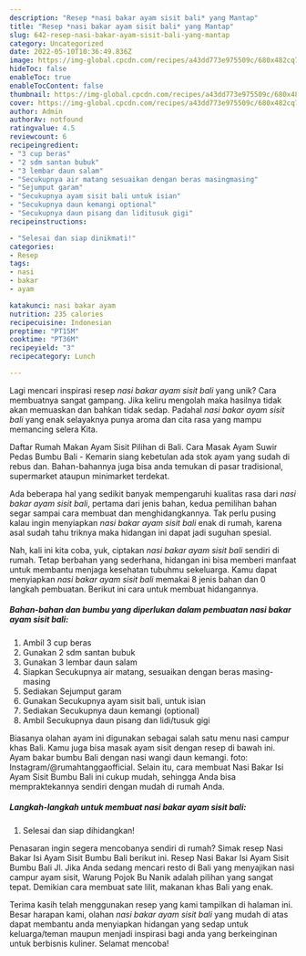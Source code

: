 ```yaml
---
description: "Resep *nasi bakar ayam sisit bali* yang Mantap"
title: "Resep *nasi bakar ayam sisit bali* yang Mantap"
slug: 642-resep-nasi-bakar-ayam-sisit-bali-yang-mantap
category: Uncategorized
date: 2022-05-10T10:36:49.836Z
image: https://img-global.cpcdn.com/recipes/a43dd773e975509c/680x482cq70/nasi-bakar-ayam-sisit-bali-foto-resep-utama.jpg
hideToc: false
enableToc: true
enableTocContent: false
thumbnail: https://img-global.cpcdn.com/recipes/a43dd773e975509c/680x482cq70/nasi-bakar-ayam-sisit-bali-foto-resep-utama.jpg
cover: https://img-global.cpcdn.com/recipes/a43dd773e975509c/680x482cq70/nasi-bakar-ayam-sisit-bali-foto-resep-utama.jpg
author: Admin
authorAv: notfound
ratingvalue: 4.5
reviewcount: 6
recipeingredient:
- "3 cup beras"
- "2 sdm santan bubuk"
- "3 lembar daun salam"
- "Secukupnya air matang sesuaikan dengan beras masingmasing"
- "Sejumput garam"
- "Secukupnya ayam sisit bali untuk isian"
- "Secukupnya daun kemangi optional"
- "Secukupnya daun pisang dan liditusuk gigi"
recipeinstructions:

- "Selesai dan siap dinikmati!"
categories:
- Resep
tags:
- nasi
- bakar
- ayam

katakunci: nasi bakar ayam 
nutrition: 235 calories
recipecuisine: Indonesian
preptime: "PT15M"
cooktime: "PT36M"
recipeyield: "3"
recipecategory: Lunch

---
```





Lagi mencari inspirasi resep *nasi bakar ayam sisit bali* yang unik? Cara membuatnya sangat gampang. Jika keliru mengolah maka hasilnya tidak akan memuaskan dan bahkan tidak sedap. Padahal *nasi bakar ayam sisit bali* yang enak selayaknya punya aroma dan cita rasa yang mampu memancing selera Kita.





Daftar Rumah Makan Ayam Sisit Pilihan di Bali. Cara Masak Ayam Suwir Pedas Bumbu Bali - Kemarin siang kebetulan ada stok ayam yang sudah di rebus dan. Bahan-bahannya juga bisa anda temukan di pasar tradisional, supermarket ataupun minimarket terdekat.

Ada beberapa hal yang sedikit banyak mempengaruhi kualitas rasa dari *nasi bakar ayam sisit bali*, pertama dari jenis bahan, kedua pemilihan bahan segar sampai cara membuat dan menghidangkannya. Tak perlu pusing kalau ingin menyiapkan *nasi bakar ayam sisit bali* enak di rumah, karena asal sudah tahu triknya maka hidangan ini dapat jadi suguhan spesial.






Nah, kali ini kita coba, yuk, ciptakan *nasi bakar ayam sisit bali* sendiri di rumah. Tetap berbahan yang sederhana, hidangan ini bisa memberi manfaat untuk membantu menjaga kesehatan tubuhmu sekeluarga. Kamu dapat menyiapkan *nasi bakar ayam sisit bali* memakai 8 jenis bahan dan 0 langkah pembuatan. Berikut ini cara untuk membuat hidangannya.

<!--inarticleads1-->

##### Bahan-bahan dan bumbu yang diperlukan dalam pembuatan *nasi bakar ayam sisit bali*:

1. Ambil 3 cup beras
1. Gunakan 2 sdm santan bubuk
1. Gunakan 3 lembar daun salam
1. Siapkan Secukupnya air matang, sesuaikan dengan beras masing-masing
1. Sediakan Sejumput garam
1. Gunakan Secukupnya ayam sisit bali, untuk isian
1. Sediakan Secukupnya daun kemangi (optional)
1. Ambil Secukupnya daun pisang dan lidi/tusuk gigi


Biasanya olahan ayam ini digunakan sebagai salah satu menu nasi campur khas Bali. Kamu juga bisa masak ayam sisit dengan resep di bawah ini. Ayam bakar bumbu Bali dengan nasi wangi daun kemangi. foto: Instagram/@rumahtanggaofficial. Selain itu, cara membuat Nasi Bakar Isi Ayam Sisit Bumbu Bali ini cukup mudah, sehingga Anda bisa mempraktekannya sendiri dengan mudah di rumah Anda. 

<!--inarticleads2-->

##### Langkah-langkah untuk membuat *nasi bakar ayam sisit bali*:


1. Selesai dan siap dihidangkan!

Penasaran ingin segera mencobanya sendiri di rumah? Simak resep Nasi Bakar Isi Ayam Sisit Bumbu Bali berikut ini. Resep Nasi Bakar Isi Ayam Sisit Bumbu Bali Jl. Jika Anda sedang mencari resto di Bali yang menyajikan nasi campur ayam sisit, Warung Pojok Bu Nanik adalah pilihan yang sangat tepat. Demikian cara membuat sate lilit, makanan khas Bali yang enak. 

Terima kasih telah menggunakan resep yang kami tampilkan di halaman ini. Besar harapan kami, olahan *nasi bakar ayam sisit bali* yang mudah di atas dapat membantu anda menyiapkan hidangan yang sedap untuk keluarga/teman maupun menjadi inspirasi bagi anda yang berkeinginan untuk berbisnis kuliner. Selamat mencoba!
